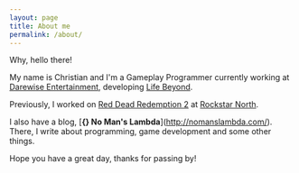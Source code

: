 ```yaml
---
layout: page
title: About me
permalink: /about/
---
```


Why, hello there!

My name is Christian and I'm a Gameplay Programmer currently working at [Darewise Entertainment](http://darewise.com/), developing [Life Beyond](https://www.playlifebeyond.com/).

Previously, I worked on [Red Dead Redemption 2](https://www.rockstargames.com/reddeadredemption2/) at [Rockstar North](https://www.rockstarnorth.com/).

I also have a blog, [**[](){} No Man's Lambda**](http://nomanslambda.com/). There, I write about programming, game development and some other things.

Hope you have a great day, thanks for passing by!